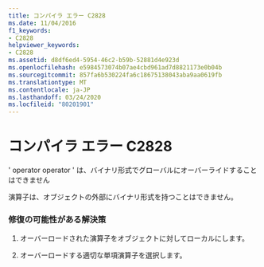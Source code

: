 ```yaml
---
title: コンパイラ エラー C2828
ms.date: 11/04/2016
f1_keywords:
- C2828
helpviewer_keywords:
- C2828
ms.assetid: d8df6ed4-5954-46c2-b59b-52881d4e923d
ms.openlocfilehash: e5984573074b07ae4cbd961ad7d8821173e0b04b
ms.sourcegitcommit: 857fa6b530224fa6c18675138043aba9aa0619fb
ms.translationtype: MT
ms.contentlocale: ja-JP
ms.lasthandoff: 03/24/2020
ms.locfileid: "80201901"
---
```

# <a name="compiler-error-c2828"></a>コンパイラ エラー C2828

' operator operator ' は、バイナリ形式でグローバルにオーバーライドすることはできません

演算子は、オブジェクトの外部にバイナリ形式を持つことはできません。

### <a name="to-fix-by-using-the-following-possible-solutions"></a>修復の可能性がある解決策

1. オーバーロードされた演算子をオブジェクトに対してローカルにします。

1. オーバーロードする適切な単項演算子を選択します。
